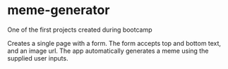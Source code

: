 # meme-generator
One of the first projects created during bootcamp

Creates a single page with a form. The form accepts top and bottom text, and an image url.
The app automatically generates a meme using the supplied user inputs.
